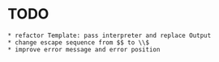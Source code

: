 # TODO

    * refactor Template: pass interpreter and replace Output
    * change escape sequence from $$ to \\$
    * improve error message and error position